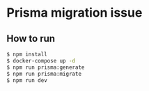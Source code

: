 # Prisma migration issue

## How to run

```bash
$ npm install
$ docker-compose up -d
$ npm run prisma:generate
$ npm run prisma:migrate
$ npm run dev
```
